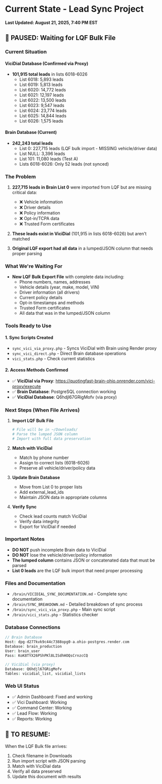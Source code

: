 # Current State - Lead Sync Project
**Last Updated: August 21, 2025, 7:40 PM EST**

## 🔴 PAUSED: Waiting for LQF Bulk File

### Current Situation

#### ViciDial Database (Confirmed via Proxy)
- **101,915 total leads** in lists 6018-6026
  - List 6018: 5,893 leads
  - List 6019: 5,813 leads  
  - List 6020: 14,772 leads
  - List 6021: 12,197 leads
  - List 6022: 13,500 leads
  - List 6023: 9,547 leads
  - List 6024: 23,774 leads
  - List 6025: 14,844 leads
  - List 6026: 1,575 leads

#### Brain Database (Current)
- **242,243 total leads**
  - List 0: 227,715 leads (LQF bulk import - MISSING vehicle/driver data)
  - List NULL: 3,396 leads
  - List 101: 11,080 leads (Test A)
  - Lists 6018-6026: Only 52 leads (not synced)

### The Problem
1. **227,715 leads in Brain List 0** were imported from LQF but are missing critical data:
   - ❌ Vehicle information
   - ❌ Driver details
   - ❌ Policy information
   - ❌ Opt-in/TCPA data
   - ❌ Trusted Form certificates

2. **These leads exist in ViciDial** (101,915 in lists 6018-6026) but aren't matched

3. **Original LQF export had all data** in a lumped/JSON column that needs proper parsing

### What We're Waiting For
- **New LQF Bulk Export File** with complete data including:
  - Phone numbers, names, addresses
  - Vehicle details (year, make, model, VIN)
  - Driver information (all drivers)
  - Current policy details
  - Opt-in timestamps and methods
  - Trusted Form certificates
  - All data that was in the lumped/JSON column

### Tools Ready to Use

#### 1. Sync Scripts Created
- `sync_vici_via_proxy.php` - Syncs ViciDial with Brain using Render proxy
- `sync_vici_direct.php` - Direct Brain database operations
- `vici_stats.php` - Check current statistics

#### 2. Access Methods Confirmed
- ✅ **ViciDial via Proxy**: https://quotingfast-brain-ohio.onrender.com/vici-proxy/execute
- ✅ **Brain Database**: PostgreSQL connection working
- ✅ **ViciDial Database**: Q6hdjl67GRigMofv (via proxy)

### Next Steps (When File Arrives)

1. **Import LQF Bulk File**
   ```bash
   # File will be in ~/Downloads/
   # Parse the lumped JSON column
   # Import with full data preservation
   ```

2. **Match with ViciDial**
   - Match by phone number
   - Assign to correct lists (6018-6026)
   - Preserve all vehicle/driver/policy data

3. **Update Brain Database**
   - Move from List 0 to proper lists
   - Add external_lead_ids
   - Maintain JSON data in appropriate columns

4. **Verify Sync**
   - Check lead counts match ViciDial
   - Verify data integrity
   - Export for ViciDial if needed

### Important Notes

- **DO NOT** push incomplete Brain data to ViciDial
- **DO NOT** lose the vehicle/driver/policy information
- **The lumped column** contains JSON or concatenated data that must be parsed
- **List 0 leads** are the LQF bulk import that need proper processing

### Files and Documentation
- `/brain/VICIDIAL_SYNC_DOCUMENTATION.md` - Complete sync documentation
- `/brain/SYNC_BREAKDOWN.md` - Detailed breakdown of sync process
- `/brain/sync_vici_via_proxy.php` - Main sync script
- `/brain/vici_stats.php` - Statistics checker

### Database Connections
```php
// Brain Database
Host: dpg-d277kvk9c44c7388opg0-a.ohio-postgres.render.com
Database: brain_production
User: brain_user
Pass: KoK8TYX26PShPKl8LISdhHOQsCrnzcCQ

// ViciDial (via proxy)
Database: Q6hdjl67GRigMofv
Tables: vicidial_list, vicidial_lists
```

### Web UI Status
- ✅ Admin Dashboard: Fixed and working
- ✅ Vici Dashboard: Working
- ✅ Command Center: Working
- ✅ Lead Flow: Working
- ✅ Reports: Working

## 📝 TO RESUME:
When the LQF Bulk file arrives:
1. Check filename in Downloads
2. Run import script with JSON parsing
3. Match with ViciDial data
4. Verify all data preserved
5. Update this document with results



